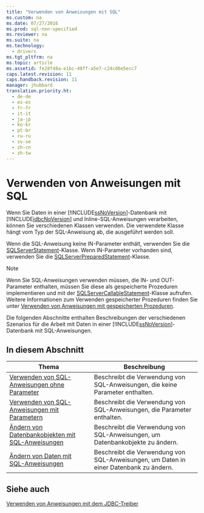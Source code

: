 ```yaml
---
title: "Verwenden von Anweisungen mit SQL"
ms.custom: na
ms.date: 07/27/2016
ms.prod: sql-non-specified
ms.reviewer: na
ms.suite: na
ms.technology: 
  - drivers
ms.tgt_pltfrm: na
ms.topic: article
ms.assetid: fe28f48a-e1bc-48ff-a5e7-c24cd6e5ecc7
caps.latest.revision: 11
caps.handback.revision: 11
manager: jhubbard
translation.priority.ht: 
  - de-de
  - es-es
  - fr-fr
  - it-it
  - ja-jp
  - ko-kr
  - pt-br
  - ru-ru
  - sv-se
  - zh-cn
  - zh-tw
---
```

# Verwenden von Anweisungen mit SQL
  Wenn Sie Daten in einer [!INCLUDE[ssNoVersion](../content/includes/ssNoVersion_md.md)]\-Datenbank mit [!INCLUDE[jdbcNoVersion](../content/includes/jdbcNoVersion_md.md)] und Inline\-SQL\-Anweisungen verarbeiten, können Sie verschiedenen Klassen verwenden. Die verwendete Klasse hängt vom Typ der SQL\-Anweisung ab, die ausgeführt werden soll.  
  
 Wenn die SQL\-Anweisung keine IN\-Parameter enthält, verwenden Sie die [SQLServerStatement](../content/SQLServerStatement-Class.md)\-Klasse. Wenn IN\-Parameter vorhanden sind, verwenden Sie die [SQLServerPreparedStatement](../content/SQLServerPreparedStatement-Class.md)\-Klasse.  
  
> [!NOTE]  
>  Wenn Sie SQL\-Anweisungen verwenden müssen, die IN\- und OUT\-Parameter enthalten, müssen Sie diese als gespeicherte Prozeduren implementieren und mit der [SQLServerCallableStatement](../content/SQLServerCallableStatement-Class.md)\-Klasse aufrufen. Weitere Informationen zum Verwenden gespeicherter Prozeduren finden Sie unter [Verwenden von Anweisungen mit gespeicherten Prozeduren](../content/Using-Statements-with-Stored-Procedures.md).  
  
 Die folgenden Abschnitte enthalten Beschreibungen der verschiedenen Szenarios für die Arbeit mit Daten in einer [!INCLUDE[ssNoVersion](../content/includes/ssNoVersion_md.md)]\-Datenbank mit SQL\-Anweisungen.  
  
## In diesem Abschnitt  
  
|Thema|Beschreibung|  
|-----------|------------------|  
|[Verwenden von SQL-Anweisungen ohne Parameter](../content/Using-an-SQL-Statement-with-No-Parameters.md)|Beschreibt die Verwendung von SQL\-Anweisungen, die keine Parameter enthalten.|  
|[Verwenden von SQL-Anweisungen mit Parametern](../content/Using-an-SQL-Statement-with-Parameters.md)|Beschreibt die Verwendung von SQL\-Anweisungen, die Parameter enthalten.|  
|[Ändern von Datenbankobjekten mit SQL-Anweisungen](../content/Using-an-SQL-Statement-to-Modify-Database-Objects.md)|Beschreibt die Verwendung von SQL\-Anweisungen, um Datenbankobjekte zu ändern.|  
|[Ändern von Daten mit SQL-Anweisungen](../content/Using-an-SQL-Statement-to-Modify-Data.md)|Beschreibt die Verwendung von SQL\-Anweisungen, um Daten in einer Datenbank zu ändern.|  
  
## Siehe auch  
 [Verwenden von Anweisungen mit dem JDBC-Treiber](../content/Using-Statements-with-the-JDBC-Driver.md)  
  
  